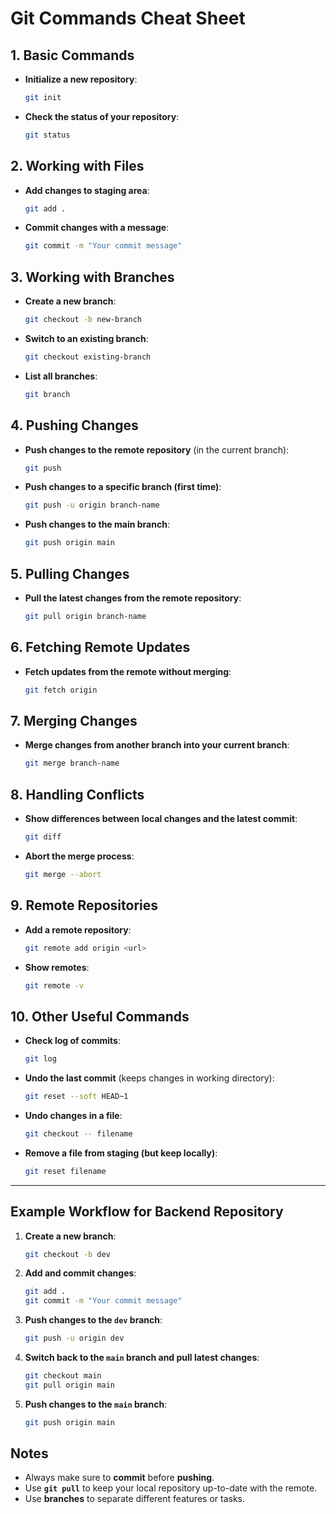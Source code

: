 
# Git Commands Cheat Sheet

## 1. **Basic Commands**
- **Initialize a new repository**:
  ```bash
  git init
  ```
- **Check the status of your repository**:
  ```bash
  git status
  ```

## 2. **Working with Files**
- **Add changes to staging area**:
  ```bash
  git add .
  ```
- **Commit changes with a message**:
  ```bash
  git commit -m "Your commit message"
  ```

## 3. **Working with Branches**
- **Create a new branch**:
  ```bash
  git checkout -b new-branch
  ```
- **Switch to an existing branch**:
  ```bash
  git checkout existing-branch
  ```
- **List all branches**:
  ```bash
  git branch
  ```

## 4. **Pushing Changes**
- **Push changes to the remote repository** (in the current branch):
  ```bash
  git push
  ```
- **Push changes to a specific branch (first time)**:
  ```bash
  git push -u origin branch-name
  ```
- **Push changes to the main branch**:
  ```bash
  git push origin main
  ```

## 5. **Pulling Changes**
- **Pull the latest changes from the remote repository**:
  ```bash
  git pull origin branch-name
  ```

## 6. **Fetching Remote Updates**
- **Fetch updates from the remote without merging**:
  ```bash
  git fetch origin
  ```

## 7. **Merging Changes**
- **Merge changes from another branch into your current branch**:
  ```bash
  git merge branch-name
  ```

## 8. **Handling Conflicts**
- **Show differences between local changes and the latest commit**:
  ```bash
  git diff
  ```
- **Abort the merge process**:
  ```bash
  git merge --abort
  ```

## 9. **Remote Repositories**
- **Add a remote repository**:
  ```bash
  git remote add origin <url>
  ```
- **Show remotes**:
  ```bash
  git remote -v
  ```

## 10. **Other Useful Commands**
- **Check log of commits**:
  ```bash
  git log
  ```
- **Undo the last commit** (keeps changes in working directory):
  ```bash
  git reset --soft HEAD~1
  ```
- **Undo changes in a file**:
  ```bash
  git checkout -- filename
  ```
- **Remove a file from staging (but keep locally)**:
  ```bash
  git reset filename
  ```

---

## Example Workflow for Backend Repository

1. **Create a new branch**:
   ```bash
   git checkout -b dev
   ```

2. **Add and commit changes**:
   ```bash
   git add .
   git commit -m "Your commit message"
   ```

3. **Push changes to the `dev` branch**:
   ```bash
   git push -u origin dev
   ```

4. **Switch back to the `main` branch and pull latest changes**:
   ```bash
   git checkout main
   git pull origin main
   ```

5. **Push changes to the `main` branch**:
   ```bash
   git push origin main
   ```

## Notes

- Always make sure to **commit** before **pushing**.
- Use **`git pull`** to keep your local repository up-to-date with the remote.
- Use **branches** to separate different features or tasks.

